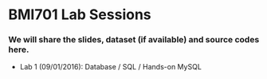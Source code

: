 # BMI701 Lab Sessions

### We will share the slides, dataset (if available) and source codes here.

- Lab 1 (09/01/2016): Database / SQL / Hands-on MySQL
